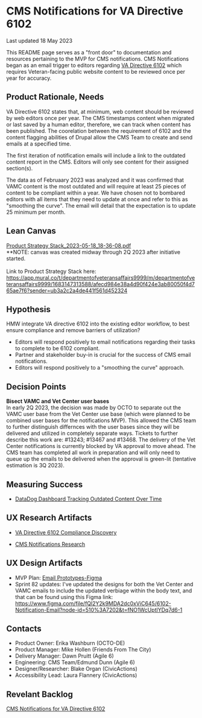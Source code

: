 

# CMS Notifications for VA Directive 6102

Last updated 18 May 2023

This README page serves as a "front door" to documentation and resources pertaining to the MVP for CMS notifications. CMS Notifications began as an email trigger to editors regarding [VA Directive 6102](https://www.va.gov/web/) which requires Veteran-facing public website content to be reviewed once per year for accuracy. 


## Product Rationale, Needs
VA Directive 6102 states that, at minimum, web content should be reviewed by web editors once per year. The CMS timestamps content when migrated or last saved by a human editor, therefore, we can track when content has been published. The coorelation between the requirement of 6102 and the content flagging abilities of Drupal allow the CMS Team to create and send emails at a specified time.

The first iteration of notification emails will include a link to the outdated content report in the CMS. Editors will only see content for their assigned section(s).  

The data as of Februaary 2023 was analyzed and it was confirmed that VAMC content is the most outdated and will require at least 25 pieces of content to be compliant within a year. We have chosen not to bombared editors with all items that they need to update at once and refer to this as "smoothing the curve". The email will detail that the expectation is to update 25 minimum per month.  

## Lean Canvas
[Product Strategy Stack_2023-05-18_18-36-08.pdf](https://github.com/department-of-veterans-affairs/va.gov-team/files/11510672/Product.Strategy.Stack_2023-05-18_18-36-08.pdf) 
<br>
**NOTE: canvas was created midway through 2Q 2023 after initiative started.
</br>
<br>
Link to Product Strategy Stack here: https://app.mural.co/t/departmentofveteransaffairs9999/m/departmentofveteransaffairs9999/1683147313588/afecd984e38a4d90f424e3ab80050f4d765ae7f6?sender=ub3a2c2a4de441f561d452324
</br>

## Hypothesis
HMW integrate VA directive 6102 into the existing editor workflow, to best ensure compliance and remove barriers of utilization?
- Editors will respond positively to email notifications regarding their tasks to complete to be 6102 compliant.
- Partner and stakeholder buy-in is crucial for the success of CMS email notifications. 
- Editors will respond positively to a "smoothing the curve" approach. 


## Decision Points
**Bisect VAMC and Vet Center user bases**
<br>
In early 2Q 2023, the decision was made by OCTO to separate out the VAMC user base from the Vet Center use base (which were planned to be combined user bases for the notifications MVP). This allowed the CMS team to further distinguish differnces with the user bases since they will be delivered and utilized in completely separate ways. Tickets to further describe this work are: #13243; #13467 and #13468. The delivery of the Vet Center notifications is currently blocked by VA approval to move ahead. The CMS team has completed all work in preparation and will only need to queue up the emails to be delivered when the approval is green-lit (tentative estimation is 3Q 2023).
</br>

## Measuring Success
- [DataDog Dashboard Tracking Outdated Content Over Time](https://app.ddog-gov.com/sb/f327ad72-c02a-11ec-a50a-da7ad0900007-b669341fc85c8445c4580d908aff923a?from_ts=1681926683195&to_ts=1684518683195&live=true)

## UX Research Artifacts
- [VA Directive 6102 Compliance Discovery](https://app.mural.co/t/vagov6717/m/vagov6717/1662643881820/ad0f6da63dba4998516450701abca6ec1944ec74?sender=ud7d3055567694e54f0133356)

- [CMS Notifications Research](https://github.com/department-of-veterans-affairs/va.gov-team/tree/master/platform/cms/research/CMS%20Notifications)


## UX Design Artifacts
- MVP Plan: [Email Prototypes-Figma](https://www.figma.com/file/fQl2Y2k9MDA2dc0xViC645/6102-Notification-Email?node-id=0%3A1&t=wxKohWwD1bqA9N5f-1)
- Sprint 82 updates:
I've updated the designs for both the Vet Center and VAMC emails to include the updated verbiage within the body text, and that can be found using this Figma link: https://www.figma.com/file/fQl2Y2k9MDA2dc0xViC645/6102-Notification-Email?node-id=510%3A7202&t=fNO1WcUptIYDq7d6-1


## Contacts
- Product Owner: Erika Washburn (OCTO-DE)
- Product Manager: Mike Hollen (Friends From The City)
- Delivery Manager: Dawn Pruitt (Agile 6)
- Engineering: CMS Team/Edmund Dunn (Agile 6)
- Designer/Researcher: Blake Organ (CivicActions)
- Accessibility Lead: Laura Flannery (CivicActions)

## Revelant Backlog
[CMS Notifications for VA Directive 6102](https://github.com/department-of-veterans-affairs/va.gov-cms/issues/10477)
